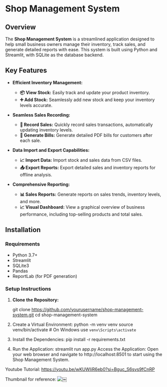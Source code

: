 # **Shop Management System**

## **Overview**

The **Shop Management System** is a streamlined application designed to help small business owners manage their inventory, track sales, and generate detailed reports with ease. This system is built using Python and Streamlit, with SQLite as the database backend.

## **Key Features**

- **Efficient Inventory Management:**
  - **📦 View Stock:** Easily track and update your product inventory.
  - **➕ Add Stock:** Seamlessly add new stock and keep your inventory levels accurate.

- **Seamless Sales Recording:**
  - **🛒 Record Sales:** Quickly record sales transactions, automatically updating inventory levels.
  - **📑 Generate Bills:** Generate detailed PDF bills for customers after each sale.

- **Data Import and Export Capabilities:**
  - **📈 Import Data:** Import stock and sales data from CSV files.
  - **📤 Export Reports:** Export detailed sales and inventory reports for offline analysis.

- **Comprehensive Reporting:**
  - **📊 Sales Reports:** Generate reports on sales trends, inventory levels, and more.
  - **📈 Visual Dashboard:** View a graphical overview of business performance, including top-selling products and total sales.

## **Installation**

### **Requirements**

- Python 3.7+
- Streamlit
- SQLite3
- Pandas
- ReportLab (for PDF generation)

### **Setup Instructions**

1. **Clone the Repository:**

   git clone https://github.com/yourusername/shop-management-system.git
   cd shop-management-system

2. Create a Virtual Environment:
  python -m venv venv
  source venv/bin/activate  # On Windows use `venv\Scripts\activate`

3. Install the Dependencies:
  pip install -r requirements.txt

4. Run the Application:
  streamlit run app.py
  Access the Application: Open your web browser and navigate to http://localhost:8501 to start using the Shop Management System.

Youtube Tutorial:
https://youtu.be/wKUWIiR6eb0?si=Bguc_S6svs9fCnRP
  
Thumbnail for reference:
![￼](https://github.com/user-attachments/assets/b57aaa0b-6588-4e16-a799-0e6390b9be65)

